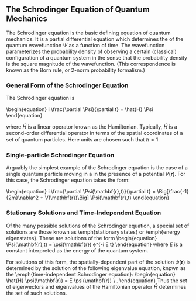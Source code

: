 ## The Schrodinger Equation of Quantum Mechanics

The Schrodinger equation is the basic defining equation 
of quantum mechanics. It is a partial
differential equation which determines the
of the quantum wavefunction $\Psi$ as a function of time.
The wavefunction parameterizes the probability density
of observing a certain (classical) configuration of
a quantum system in the sense that the 
probability density is the square magnitude of 
the wavefunction. (This correspondence is known as
the Born rule, or 2-norm probability formalism.)

### General Form of the Schrodinger Equation

The Schrodinger equation is

\begin{equation}
i \frac{\partial \Psi}{\partial t} = \hat{H} \Psi
\end{equation}

where $\hat{H}$ is a linear operator known as the 
Hamiltonian. Typically, $\hat{H}$ is a second-order
differential operator in terms of the spatial coordinates
of a set of quantum particles. Here units are chosen
such that $\hbar=1$.

### Single-particle Schrodinger Equation

Arguably the simplest example of the Schrodinger equation
is the case of a single quantum particle moving in a 
in the presence of a potential $V(\mathbf{r})$. 
For this case, the Schrodinger equation takes the form:

\begin{equation}
i \frac{\partial \Psi(\mathbf{r},t)}{\partial t} 
= \Big[\frac{-1}{2m}\nabla^2 + V(\mathbf{r})\Big] \Psi(\mathbf{r},t)
\end{equation}

### Stationary Solutions and Time-Independent Equation

Of the many possible solutions of the Schrodinger equation,
a special set of solutions are those known as \emph{stationary states}
or \emph{energy eigenstates}.
These are solutions of the form
\begin{equation}
\Psi(\mathbf{r},t) = \psi(\mathbf{r}) e^{-i E t}
\end{equation}
where $E$ is a constant interpreted as the energy 
of the quantum system.

For solutions of this form, the spatially-dependent part of the
solution $\psi(\mathbf{r})$ is determined by the solution of the following eigenvalue equation, knpwn as the \emph{time-independent Schrodinger equation}:
\begin{equation}
\hat{H} \psi(\mathbf{r}) = E \psi(\mathbf{r}) \ .
\end{equation}
Thus the set of eigenvectors and eigenvalues 
of the Hamiltonian operator $\hat{H}$ 
determines the set of such solutions.







